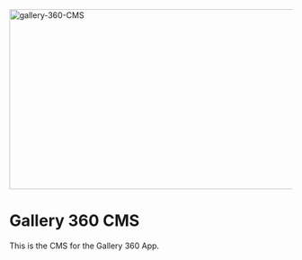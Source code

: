 <img src="https://socialify.git.ci/dlozilab/gallery-360-CMS/image?language=1&owner=1&name=1&stargazers=1&theme=Light" alt="gallery-360-CMS" width="640" height="320" />

# Gallery 360 CMS

<p>This is the CMS for the Gallery 360 App.</p>
